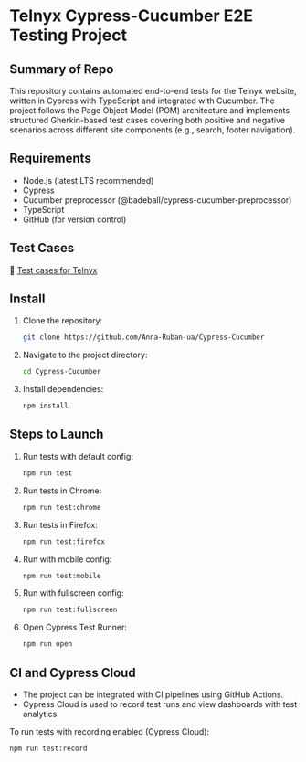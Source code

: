 # Telnyx Cypress-Cucumber E2E Testing Project

## Summary of Repo

This repository contains automated end-to-end tests for the Telnyx website, written in Cypress with TypeScript and integrated with Cucumber. The project follows the Page Object Model (POM) architecture and implements structured Gherkin-based test cases covering both positive and negative scenarios across different site components (e.g., search, footer navigation).

## Requirements

- Node.js (latest LTS recommended)
- Cypress
- Cucumber preprocessor (@badeball/cypress-cucumber-preprocessor)
- TypeScript
- GitHub (for version control)

## Test Cases

🧪 [Test cases for Telnyx](https://docs.google.com/spreadsheets/d/1kseA19mz9KTTrFpkDTaiH6Goj3PPxELe0FnmTtAIUak/edit?gid=0)

## Install

1. Clone the repository:
   ```sh
   git clone https://github.com/Anna-Ruban-ua/Cypress-Cucumber
   ```
2. Navigate to the project directory:
   ```sh
   cd Cypress-Cucumber
   ```
3. Install dependencies:
   ```sh
   npm install
   ```

## Steps to Launch

1. Run tests with default config:
   ```sh
   npm run test
   ```
2. Run tests in Chrome:
   ```sh
   npm run test:chrome
   ```
3. Run tests in Firefox:
   ```sh
   npm run test:firefox
   ```
4. Run with mobile config:
   ```sh
   npm run test:mobile
   ```
5. Run with fullscreen config:
   ```sh
   npm run test:fullscreen
   ```
6. Open Cypress Test Runner:
   ```sh
   npm run open
   ```

## CI and Cypress Cloud

- The project can be integrated with CI pipelines using GitHub Actions.
- Cypress Cloud is used to record test runs and view dashboards with test analytics.

To run tests with recording enabled (Cypress Cloud):
```sh
npm run test:record
```